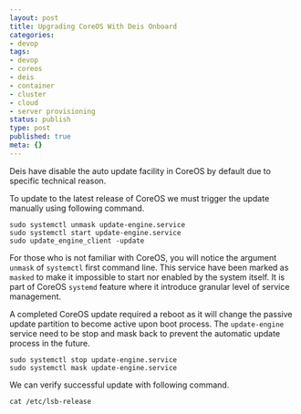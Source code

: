 ```yaml
---
layout: post
title: Upgrading CoreOS With Deis Onboard
categories:
- devop
tags:
- devop
- coreos
- deis
- container
- cluster
- cloud
- server provisioning
status: publish
type: post
published: true
meta: {}
---
```

Deis have disable the auto update facility in CoreOS by default due to specific technical reason.

To update to the latest release of CoreOS we must trigger the update manually using following command.

```
sudo systemctl unmask update-engine.service
sudo systemctl start update-engine.service
sudo update_engine_client -update
```

For those who is not familiar with CoreOS, you will notice the argument `unmask` of `systemctl` first command line. This service have been marked as `masked` to make it impossible to start nor enabled by the system itself. It is part of CoreOS `systemd` feature where it introduce granular level of service management.

A completed CoreOS update required a reboot as it will change the passive update partition to become active upon boot process. The `update-engine` service need to be stop and mask back to prevent the automatic update process in the future.

```
sudo systemctl stop update-engine.service
sudo systemctl mask update-engine.service
```

We can verify successful update with following command.

```
cat /etc/lsb-release
```
